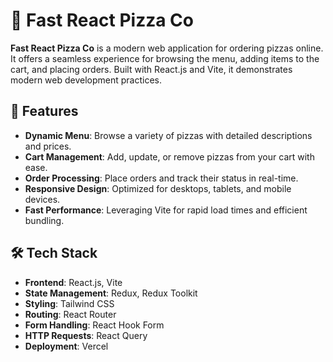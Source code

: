 # 🍕 Fast React Pizza Co

**Fast React Pizza Co** is a modern web application for ordering pizzas online. It offers a seamless experience for browsing the menu, adding items to the cart, and placing orders. Built with React.js and Vite, it demonstrates modern web development practices.

## 🌟 Features

- **Dynamic Menu**: Browse a variety of pizzas with detailed descriptions and prices.
- **Cart Management**: Add, update, or remove pizzas from your cart with ease.
- **Order Processing**: Place orders and track their status in real-time.
- **Responsive Design**: Optimized for desktops, tablets, and mobile devices.
- **Fast Performance**: Leveraging Vite for rapid load times and efficient bundling.

## 🛠️ Tech Stack

- **Frontend**: React.js, Vite  
- **State Management**: Redux, Redux Toolkit  
- **Styling**: Tailwind CSS  
- **Routing**: React Router  
- **Form Handling**: React Hook Form  
- **HTTP Requests**: React Query  
- **Deployment**: Vercel  
